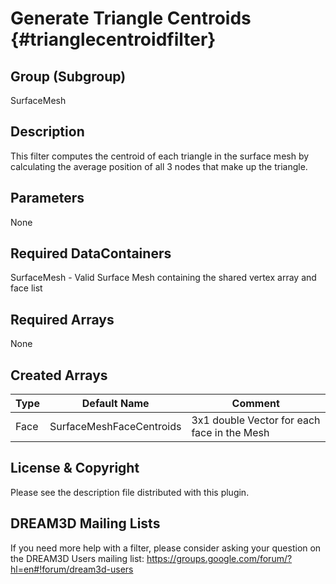 Generate Triangle Centroids {#trianglecentroidfilter}
======

## Group (Subgroup) ##
SurfaceMesh

## Description ##
This filter computes the centroid of each triangle in the surface mesh by calculating the average position of all 3 nodes that make up the triangle.


## Parameters ##
None

## Required DataContainers ##
SurfaceMesh - Valid Surface Mesh containing the shared vertex array and face list

## Required Arrays ##
None

## Created Arrays ##

| Type | Default Name | Comment |
|------|--------------|---------|
| Face | SurfaceMeshFaceCentroids | 3x1 double Vector for each face in the Mesh |



## License & Copyright ##

Please see the description file distributed with this plugin.

## DREAM3D Mailing Lists ##

If you need more help with a filter, please consider asking your question on the DREAM3D Users mailing list:
https://groups.google.com/forum/?hl=en#!forum/dream3d-users


